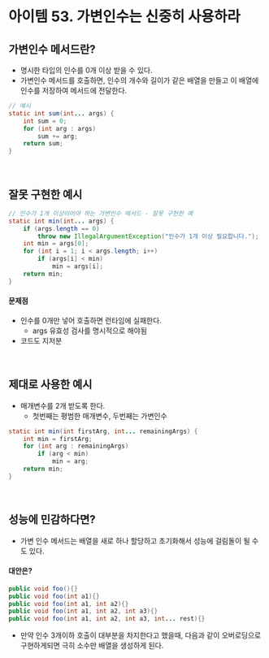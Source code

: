 # 아이템 53. 가변인수는 신중히 사용하라

## 가변인수 메서드란?

- 명시한 타입의 인수를 0개 이상 받을 수 있다.
- 가변인수 메서드를 호출하면, 인수의 개수와 길이가 같은 배열을 만들고 이 배열에 인수를 저장하여 메서드에 전달한다.

```java
// 예시
static int sum(int... args) {
    int sum = 0;
    for (int arg : args)
        sum += arg;
    return sum;
}
```

<br/>

## 잘못 구현한 예시

```java
// 인수가 1개 이상이어야 하는 가변인수 메서드 - 잘못 구현한 예
static int min(int... args) {
    if (args.length == 0)
        throw new IllegalArgumentException("인수가 1개 이상 필요합니다.");
    int min = args[0];
    for (int i = 1; i < args.length; i++)
        if (args[i] < min)
            min = args[i];
    return min;
}
```

#### 문제점

- 인수를 0개만 넣어 호출하면 런타임에 실패한다.
    - args 유효성 검사를 명시적으로 해야됨
- 코드도 지저분

<br/>

## 제대로 사용한 예시

- 매개변수를 2개 받도록 한다.
    - 첫번째는 평범한 매개변수, 두번째는 가변인수

```java
static int min(int firstArg, int... remainingArgs) {
    int min = firstArg;
    for (int arg : remainingArgs)
        if (arg < min)
            min = arg;
    return min;
}
```

<br/>

## 성능에 민감하다면?

- 가변 인수 메서드는 배열을 새로 하나 할당하고 초기화해서 성능에 걸림돌이 될 수도 있다.

#### 대안은?

```java
public void foo(){}
public void foo(int a1){}
public void foo(int a1, int a2){}
public void foo(int a1, int a2, int a3){}
public void foo(int a1, int a2, int a3, int... rest){}
```

- 만약 인수 3개이하 호출이 대부분을 차지한다고 했을때, 다음과 같이 오버로딩으로 구현하게되면 극히 소수만 배열을 생성하게 된다.